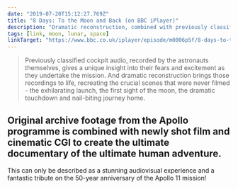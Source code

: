 ```yaml
---
date: "2019-07-20T15:12:27.769Z"
title: "8 Days: To the Moon and Back (on BBC iPlayer)"
description: "Dramatic reconstruction, combined with previously classified cockpit audio, of the Apollo 11 lunar mission."
tags: [link, moon, lunar, space]
linkTarget: "https://www.bbc.co.uk/iplayer/episode/m0006p5f/8-days-to-the-moon-and-back"
---
```

> Previously classified cockpit audio, recorded by the astronauts themselves, gives a unique insight into their fears and excitement as they undertake the mission. And dramatic reconstruction brings those recordings to life, recreating the crucial scenes that were never filmed - the exhilarating launch, the first sight of the moon, the dramatic touchdown and nail-biting journey home.

Original archive footage from the Apollo programme is combined with newly shot film and cinematic CGI to create the ultimate documentary of the ultimate human adventure.
---

This can only be described as a stunning audiovisual experience and a fantastic tribute on the 50-year anniversary of the Apollo 11 mission!
